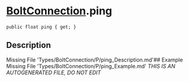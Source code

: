 # [BoltConnection](Types/BoltConnection.md).ping
`public float ping { get; }`
## Description
Missing File 'Types/BoltConnection/P/ping_Description.md'## Example
Missing File 'Types/BoltConnection/P/ping_Example.md'
*THIS IS AN AUTOGENERATED FILE, DO NOT EDIT*
